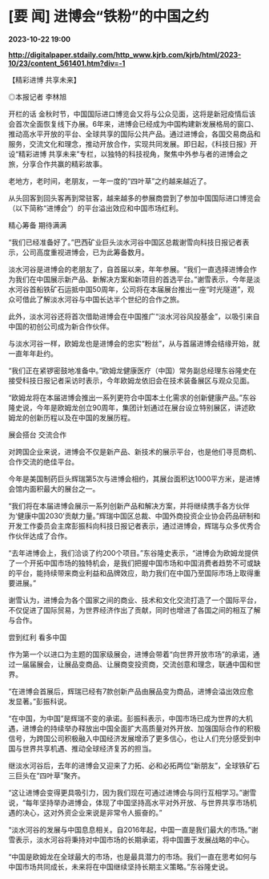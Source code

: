 # [要 闻] 进博会“铁粉”的中国之约

**2023-10-22 19:00**

**http://digitalpaper.stdaily.com/http_www.kjrb.com/kjrb/html/2023-10/23/content_561401.htm?div=-1**

【精彩进博 共享未来】

 ◎本报记者 李林旭

 开栏的话 金秋时节，中国国际进口博览会又将与公众见面，这将是新冠疫情后该会首次全面恢复线下办展。6年来，进博会已经成为中国构建新发展格局的窗口、推动高水平开放的平台、全球共享的国际公共产品。通过进博会，各国交易商品和服务，交流文化和理念，推动开放合作，实现共同发展。即日起，《科技日报》开设“精彩进博 共享未来”专栏，以独特的科技视角，聚焦中外参与者的进博会之旅，分享合作共赢的精彩故事。

 老地方，老时间，老朋友，一年一度的“四叶草”之约越来越近了。

 从头回客到回头客再到常驻客，越来越多的参展商尝到了参加中国国际进口博览会（以下简称“进博会”）的平台溢出效应和中国市场红利。

 精心筹备 期待满满

 “我们已经准备好了。”巴西矿业巨头淡水河谷中国区总裁谢雪向科技日报记者表示，公司高度重视进博会，已为此筹备数月。

 淡水河谷是进博会的老朋友了，自首届以来，年年参展。“我们一直选择进博会作为我们在中国展示新产品、新解决方案和新项目的首选平台。”谢雪表示，今年是淡水河谷首船铁矿石运抵中国50周年，公司将在本届展台推出一座“时光隧道”，观众可借此了解淡水河谷与中国长达半个世纪的合作之旅。

 此外，淡水河谷还将首次借助进博会在中国推广“淡水河谷风投基金”，以吸引来自中国的初创公司成为新合作伙伴。

 与淡水河谷一样，欧姆龙也是进博会的忠实“粉丝”，从与首届进博会结缘开始，就一直年年赴约。

 “我们正在紧锣密鼓地准备中。”欧姆龙健康医疗（中国）常务副总经理东谷隆史在接受科技日报记者采访时表示，今年欧姆龙依旧会在技术装备展区与观众见面。

 “欧姆龙将在本届进博会推出一系列更符合中国本土化需求的创新健康产品。”东谷隆史说，今年是欧姆龙创立90周年，集团计划通过在展台设立特别展区，讲述欧姆龙的创新历程以及在中国的发展历程。

 展会搭台 交流合作

 对跨国企业来说，进博会不仅是新产品、新技术的展示平台，也是他们寻觅商机、合作交流的绝佳平台。

 今年是美国制药巨头辉瑞第5次与进博会相约，其展台面积达1000平方米，是进博会馆内面积最大的展台之一。

 “我们将在本届进博会展示一系列创新产品和解决方案，并将继续携手各方伙伴为‘健康中国2030’贡献力量。”辉瑞中国区总裁、中国外商投资企业协会药品研制和开发工作委员会主席彭振科向科技日报记者表示，通过进博会，辉瑞与众多优秀合作伙伴达成了合作。

 “去年进博会上，我们洽谈了约200个项目。”东谷隆史表示，“进博会为欧姆龙提供了一个开拓中国市场的独特机会，是我们把握中国市场和中国消费者趋势不可或缺的平台，能持续带来商业利益和品牌效应，助力我们在中国乃至国际市场上取得重要进展。”

 谢雪认为，进博会为各个国家之间的商业、技术和文化交流打造了一个国际平台，不仅促进了国际贸易，为世界经济作出了贡献，同时也增进了各国之间的相互了解与合作。

 尝到红利 看多中国

 作为第一个以进口为主题的国家级展会，进博会带着“向世界开放市场”的承诺，通过一届届展会，让展品变商品、让展商变投资商，交流创意和理念，联通中国和世界。

 “在进博会首展后，辉瑞已经有7款创新产品由展品变为商品，进博会溢出效应愈发显著。”彭振科说。

 “在中国，为中国”是辉瑞不变的承诺。彭振科表示，中国市场已成为世界的大机遇，进博会的持续举办释放出中国全面扩大高质量对外开放、加强国际合作的积极信号，为跨国公司积极融入中国经济发展增添了更多信心，也让人们充分感受到中国与世界共享机遇、推动全球经济复苏的担当。

 继淡水河谷后，去年的进博会又迎来了力拓、必和必拓两位“新朋友”，全球铁矿石三巨头在“四叶草”聚齐。

 “这让进博会变得更具吸引力，因为我们现在可通过进博会与同行互相学习。”谢雪说，“每年坚持举办进博会，体现了中国坚持高水平对外开放、与世界共享市场机遇的决心，这对外资企业来说是非常令人振奋的。”

 “淡水河谷的发展与中国息息相关。自2016年起，中国一直是我们最大的市场。”谢雪表示，淡水河谷将秉持对中国市场的长期承诺，将中国置于发展战略的中心。

 “中国是欧姆龙在全球最大的市场，也是最具潜力的市场。我们一直在思考如何与中国市场共同成长，未来将在中国继续坚持长期主义策略。”东谷隆史说。